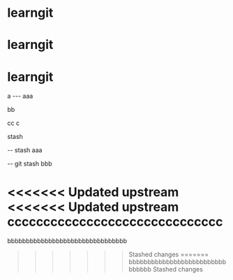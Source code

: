 # learngit
# learngit
# learngit


a --- aaa

bb


cc
c

stash

-- stash aaa






-- git stash bbb


<<<<<<< Updated upstream
<<<<<<< Updated upstream
cccccccccccccccccccccccccccccc
=======
bbbbbbbbbbbbbbbbbbbbbbbbbbbbbbbb
>>>>>>> Stashed changes
=======
bbbbbbbbbbbbbbbbbbbbbbbbbbbbbbbb
>>>>>>> Stashed changes
